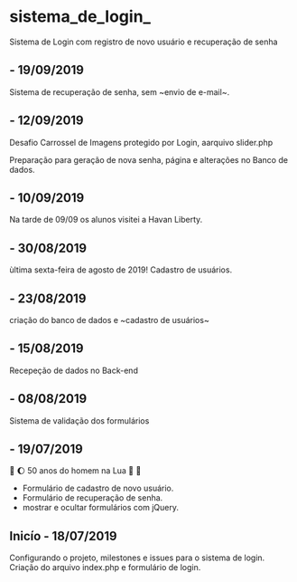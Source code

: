 # sistema_de_login_
Sistema de Login com registro de novo usuário e recuperação de senha

## - 19/09/2019
Sistema de recuperação de senha,
sem ~envio de e-mail~.

## - 12/09/2019
Desafio Carrossel de Imagens protegido por Login, aarquivo slider.php

Preparação para geração de nova senha, página e alterações no Banco de dados.

## - 10/09/2019
Na tarde de 09/09 os alunos visitei a Havan Liberty.

## - 30/08/2019
ùltima sexta-feira de agosto de 2019!
Cadastro de usuários.

## - 23/08/2019
criação do banco de dados e ~cadastro de usuários~

## - 15/08/2019
Recepeção de dados no Back-end

## - 08/08/2019
Sistema de validação dos formulários

## - 19/07/2019 
:rocket: :moon: 50 anos do homem na Lua 🌝 🌚

* Formulário de cadastro de novo usuário.
* Formulário de recuperação de senha.
* mostrar e ocultar formulários com jQuery.

## Inicío - 18/07/2019
Configurando o projeto, milestones e issues para o sistema de login.
Criação do arquivo index.php e formulário de login.
